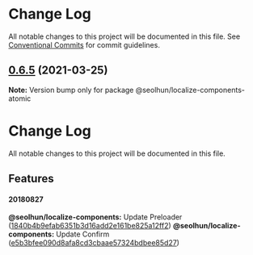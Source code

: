 # Change Log

All notable changes to this project will be documented in this file.
See [Conventional Commits](https://conventionalcommits.org) for commit guidelines.

## [0.6.5](https://github.com/Seolhun/localize-components/compare/v0.6.2-alpha.0...v0.6.5) (2021-03-25)

**Note:** Version bump only for package @seolhun/localize-components-atomic





# Change Log

All notable changes to this project will be documented in this file.

<!-- ## Bug Fixes -->

<!-- **@seolhun/localize-components:** Content ([#IssueNum](IssueUrl)) ([CommitHash](CommitUrl)) -->


## Features

#### 20180827
**@seolhun/localize-components:** Update Preloader ([1840b4b9efab6351b3d16add2e161be825a12ff2](https://github.com/Seolhun/localize-components/pull/19/commits/1840b4b9efab6351b3d16add2e161be825a12ff2))
**@seolhun/localize-components:** Update Confirm ([e5b3bfee090d8afa8cd3cbaae57324bdbee85d27](https://github.com/Seolhun/localize-components/pull/19/commits/e5b3bfee090d8afa8cd3cbaae57324bdbee85d27))

